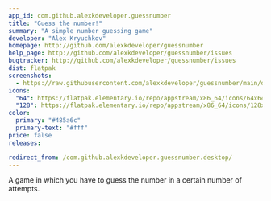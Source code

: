 ```yaml
---
app_id: com.github.alexkdeveloper.guessnumber
title: "Guess the number!"
summary: "A simple number guessing game"
developer: "Alex Kryuchkov"
homepage: http://github.com/alexkdeveloper/guessnumber
help_page: http://github.com/alexkdeveloper/guessnumber/issues
bugtracker: http://github.com/alexkdeveloper/guessnumber/issues
dist: flatpak
screenshots:
  - https://raw.githubusercontent.com/alexkdeveloper/guessnumber/main/data/screenshots/screenshot1.png
icons:
  "64": https://flatpak.elementary.io/repo/appstream/x86_64/icons/64x64/com.github.alexkdeveloper.guessnumber.png
  "128": https://flatpak.elementary.io/repo/appstream/x86_64/icons/128x128/com.github.alexkdeveloper.guessnumber.png
color:
  primary: "#485a6c"
  primary-text: "#fff"
price: false
releases:

redirect_from: /com.github.alexkdeveloper.guessnumber.desktop/
---
```


<p>A game in which you have to guess the number in a certain number of attempts.</p>
